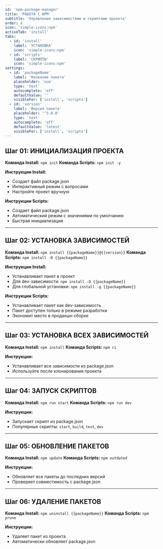 ```yaml
---
id: 'npm-package-manager'
title: 'РАБОТА С NPM'
subtitle: 'Управление зависимостями и скриптами проекта'
order: 4
icon: 'simple-icons:npm'
activeTab: 'install'
tabs:
  - id: 'install'
    label: 'УСТАНОВКА'
    icon: 'simple-icons:npm'
  - id: 'scripts'
    label: 'СКРИПТЫ'
    icon: 'simple-icons:npm'
settings:
  - id: 'packageName'
    label: 'Название пакета'
    placeholder: 'vue'
    type: 'text'
    autocomplete: 'off'
    defaultValue: ''
    visibleFor: ['install', 'scripts']
  - id: 'version'
    label: 'Версия пакета'
    placeholder: '^3.0.0'
    type: 'text'
    autocomplete: 'off'
    defaultValue: 'latest'
    visibleFor: ['install', 'scripts']
---
```


## Шаг 01: ИНИЦИАЛИЗАЦИЯ ПРОЕКТА

**Команда Install:** `npm init`
**Команда Scripts:** `npm init -y`

**Инструкции Install:**
- Создает файл package.json
- Интерактивный режим с вопросами
- Настройте проект вручную

**Инструкции Scripts:**
- Создает файл package.json
- Автоматический режим с значениями по умолчанию
- Быстрая инициализация

---

## Шаг 02: УСТАНОВКА ЗАВИСИМОСТЕЙ

**Команда Install:** `npm install {{packageName}}@{{version}}`
**Команда Scripts:** `npm install -D {{packageName}}`

**Инструкции Install:**
- Устанавливает пакет в проект
- Для dev-зависимости: `npm install -D {{packageName}}`
- Для глобальной установки: `npm install -g {{packageName}}`

**Инструкции Scripts:**
- Устанавливает пакет как dev-зависимость
- Пакет доступен только в режиме разработки
- Экономит место в продакшн сборке

---

## Шаг 03: УСТАНОВКА ВСЕХ ЗАВИСИМОСТЕЙ

**Команда Install:** `npm install`
**Команда Scripts:** `npm ci`

**Инструкции:**
- Устанавливает все зависимости из package.json
- Используйте после клонирования проекта

---

## Шаг 04: ЗАПУСК СКРИПТОВ

**Команда Install:** `npm run start`
**Команда Scripts:** `npm run dev`

**Инструкции:**
- Запускает скрипт из package.json
- Популярные скрипты: `start`, `build`, `test`, `dev`

---

## Шаг 05: ОБНОВЛЕНИЕ ПАКЕТОВ

**Команда Install:** `npm update`
**Команда Scripts:** `npm outdated`

**Инструкции:**
- Обновляет все пакеты до последних версий
- Проверяет совместимость с package.json

---

## Шаг 06: УДАЛЕНИЕ ПАКЕТОВ

**Команда Install:** `npm uninstall {{packageName}}`
**Команда Scripts:** `npm prune`

**Инструкции:**
- Удаляет пакет из проекта
- Автоматически обновляет package.json

